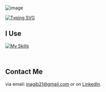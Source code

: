 ![image](https://github.com/user-attachments/assets/d1ea4d19-8da0-434d-a4be-8a13a9d88d33)

[![Typing SVG](https://readme-typing-svg.demolab.com?font=Edu+Australia+VIC+WA+NT+Hand&pause=1000&color=36F2F7&center=true&vCenter=true&width=435&lines=I'm+a+software+engineer;I'm+a+data+scientist;I'm+a+problem+solver)](https://git.io/typing-svg)


## I Use
[![My Skills](https://skillicons.dev/icons?i=python,javascript,typescript,go,rust,cpp,nextjs,nodejs,fastapi,react,svelte,htmx,mysql,mongodb,postgresql,redis,aws,gcp,azure,docker,anaconda,sklearn,pytorch,tensorflow,bash,git,&perline=13)](https://skillicons.dev)




      
<br>

## Contact Me

 via email: inagib21@gmail.com or on [LinkedIn](https://www.linkedin.com/in/nagibgonzalez/). 


<!---
inagib21/inagib21 is a ✨ special ✨ repository because its `README.md` (this file) appears on your GitHub profile.
You can click the Preview link to take a look at your changes.
--->
